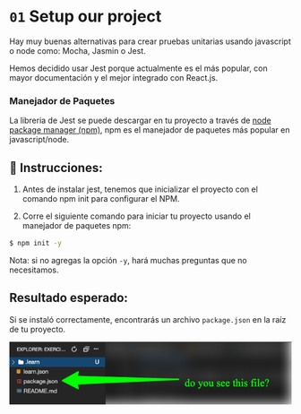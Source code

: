# `01` Setup our project

Hay muy buenas alternativas para crear pruebas unitarias usando javascript o node como: Mocha, Jasmin o Jest.

Hemos decidido usar Jest porque actualmente es el más popular, con mayor documentación y el mejor integrado con React.js.

### Manejador de Paquetes

La libreria de Jest se puede descargar en tu proyecto a través de [node package manager (npm)](https://npmjs.com), npm es el manejador de paquetes más popular en javascript/node.

## 📝 Instrucciones:

1. Antes de instalar jest, tenemos que inicializar el proyecto con el comando npm init para configurar el NPM.

2. Corre el siguiente comando para iniciar tu proyecto usando el manejador de paquetes npm:

```bash
$ npm init -y
```

Nota: si no agregas la opción `-y`, hará muchas preguntas que no necesitamos.

## Resultado esperado:

Si se instaló correctamente, encontrarás un archivo `package.json` en la raíz de tu proyecto.

![Package json](../../assets/package.png)